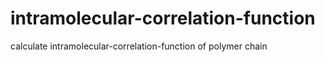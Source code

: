# intramolecular-correlation-function
calculate intramolecular-correlation-function of polymer chain
